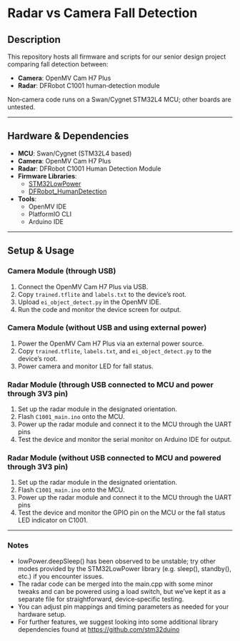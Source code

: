 # Radar vs Camera Fall Detection

## Description
This repository hosts all firmware and scripts for our senior design project comparing fall detection between:
- **Camera**: OpenMV Cam H7 Plus  
- **Radar**: DFRobot C1001 human‑detection module  

Non‑camera code runs on a Swan/Cygnet STM32L4 MCU; other boards are untested.

---


## Hardware & Dependencies
- **MCU**: Swan/Cygnet (STM32L4 based)  
- **Camera**: OpenMV Cam H7 Plus  
- **Radar**: DFRobot C1001 Human Detection Module  
- **Firmware Libraries**:
  - [STM32LowPower](https://github.com/stm32duino/STM32LowPower)  
  - [DFRobot_HumanDetection](http://github.com/DFRobot/DFRobot_HumanDetection)  
- **Tools**:
  - OpenMV IDE  
  - PlatformIO CLI
  - Arduino IDE
 
  
---

## Setup & Usage

### Camera Module (through USB)
1. Connect the OpenMV Cam H7 Plus via USB.  
2. Copy `trained.tflite` and `labels.txt` to the device’s root.  
3. Upload `ei_object_detect.py` in the OpenMV IDE.  
4. Run the code and monitor the device screen for output. 


### Camera Module (without USB and using external power)
1. Power the OpenMV Cam H7 Plus via an external power source.   
2. Copy `trained.tflite`, `labels.txt`, and `ei_object_detect.py` to the device’s root.  
3. Power camera and monitor LED for fall status.  


### Radar Module (through USB connected to MCU and power through 3V3 pin)
1. Set up the radar module in the designated orientation.
2. Flash `C1001_main.ino` onto the MCU.
3. Power up the radar module and connect it to the MCU through the UART pins
4. Test the device and monitor the serial monitor on Arduino IDE for output. 


### Radar Module (without USB connected to MCU and powered through 3V3 pin)
1. Set up the radar module in the designated orientation.
2. Flash `C1001_main.ino` onto the MCU.
3. Power up the radar module and connect it to the MCU through the UART pins
4. Test the device and monitor the GPIO pin on the MCU or the fall status LED indicator on C1001.

---

### Notes
- lowPower.deepSleep() has been observed to be unstable; try other modes provided by the STM32LowPower library (e.g. sleep(), standby(), etc.) if you encounter issues.
- The radar code can be merged into the main.cpp with some minor tweaks and can be powered using a load switch, but we’ve kept it as a separate file for straightforward, device‑specific testing.
- You can adjust pin mappings and timing parameters as needed for your hardware setup.
- For further features, we suggest looking into some additional library dependencies found at https://github.com/stm32duino
